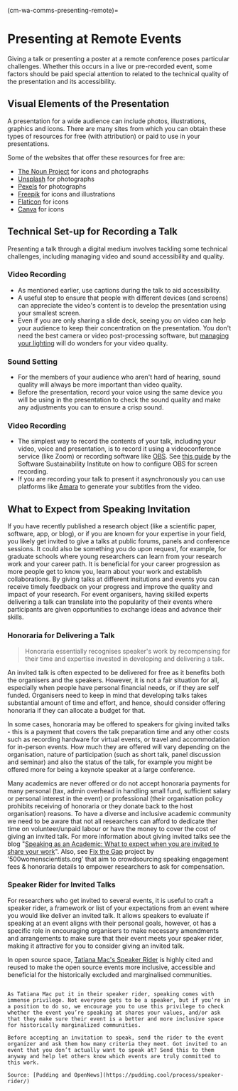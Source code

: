 (cm-wa-comms-presenting-remote)=
# Presenting at Remote Events

Giving a talk or presenting a poster at a remote conference poses particular challenges.
Whether this occurs in a live or pre-recorded event, some factors should be paid special attention to related to the technical quality of the presentation and its accessibility.

## Visual Elements of the Presentation

A presentation for a wide audience can include photos, illustrations, graphics and icons. There are many sites from which you can obtain these types of resources for free (with attribution) or paid to use in your presentations.

Some of the websites that offer these resources for free are:

* [The Noun Project](https://thenounproject.com) for icons and photographs
* [Unsplash](https://unsplash.com) for photographs
* [Pexels](https://www.pexels.com) for photographs
* [Freepik](https://www.freepik.com/free-photos-vectors/english) for icons and illustrations
* [Flaticon](https://www.flaticon.com/free-icons/english) for icons
* [Canva](https://www.canva.com) for icons

## Technical Set-up for Recording a Talk

Presenting a talk through a digital medium involves tackling some technical challenges, including managing video and sound accessibility and quality.

### Video Recording

* As mentioned earlier, use captions during the talk to aid accessibility.
* A useful step to ensure that people with different devices (and screens) can appreciate the video's content is to develop the presentation using your smallest screen.
* Even if you are only sharing a slide deck, seeing you on video can help your audience to keep their concentration on the presentation. You don't need the best camera or video post-processing software, but [managing your lighting](https://www.youtube.com/watch?v=rGcAM1CNEU0&ab_channel=Wirecutter) will do wonders for your video quality.

### Sound Setting

* For the members of your audience who aren't hard of hearing, sound quality will always be more important than video quality.
* Before the presentation, record your voice using the same device you will be using in the presentation to check the sound quality and make any adjustments you can to ensure a crisp sound.

### Video Recording

* The simplest way to record the contents of your talk, including your video, voice and presentation, is to record it using a videoconference service (like Zoom) or recording software like [OBS](https://obsproject.com). See [this guide](https://software.ac.uk/fellowship-programme/2019/application-video-guide) by the Software Sustainability Institute on how to configure OBS for screen recording.
* If you are recording your talk to present it asynchronously you can use platforms like [Amara](https://amara.org) to generate your subtitles from the video.

## What to Expect from Speaking Invitation

If you have recently published a research object (like a scientific paper, software, app, or blog), or if you are known for your expertise in your field, you likely get invited to give a talks at public forums, panels and conference sessions.
It could also be something you do upon request, for example, for graduate schools where young researchers can learn from your research work and your career path.
It is beneficial for your career progression as more people get to know you, learn about your work and establish collaborations.
By giving talks at different insitutions and events you can receive timely feedback on your progress and improve the quality and impact of your research.
For event organisers, having skilled experts delivering a talk can translate into the popularity of their events where participants are given opportunities to exchange ideas and advance their skills.

### Honoraria for Delivering a Talk

> Honoraria essentially recognises speaker's work by recompensing for their time and expertise invested in developing and delivering a talk.

An invited talk is often expected to be delivered for free as it benefits both the organisers and the speakers.
However, it is not a fair situation for all, especially when people have personal financial needs, or if they are self funded.
Organisers need to keep in mind that developing talks takes substantial amount of time and effort, and hence, should consider offering honoraria if they can allocate a budget for that.

In some cases, honoraria may be offered to speakers for giving invited talks - this is a payment that covers the talk preparation time and any other costs such as recording hardware for virtual events, or travel and accommodation for in-person events. 
How much they are offered will vary depending on the organisation, nature of participation (such as short talk, panel discussion and seminar) and also the status of the talk, for example you might be offered more for being a keynote speaker at a large conference. 

Many academics are never offered or do not accept honoraria payments for many personal (tax, admin overhead in handling small fund, sufficient salary or personal interest in the event) or professional (their organisation policy prohibits receiving of honoraria or they donate back to the host organisation) reasons.
To have a diverse and inclusive academic community we need to be aware that not all researchers can afford to dedicate ther time on volunteer/unpaid labour or have the money to cover the cost of giving an invited talk. 
For more information about giving invited talks see the blog "[Speaking as an Academic: What to expect when you are invited to share your work](http://getalifephd.blogspot.com/2017/04/speaking-as-academic-what-to-expect.html)".
Also, see [Fix the Gap](https://500womenscientists.org/fix-the-gap) project by '500womenscientists.org' that aim to crowdsourcing speaking engagement fees & honoraria details to empower researchers to ask for compensation.

### Speaker Rider for Invited Talks

For researchers who get invited to several events, it is useful to craft a speaker rider, a framework or list of your expectations from an event where you would like deliver an invited talk.
It allows speakers to evaluate if speaking at an event aligns with their personal goals, however, ot has a specific role in encouraging organisers to make necessary amendments and arrangements to make sure that their event meets your speaker rider, making it attractive for you to consider giving an invited talk. 

In open source space, [Tatiana Mac's Speaker Rider](https://gist.github.com/tatianamac/493ca668ee7f7c07a5b282f6d9132552) is highly cited and reused to make the open source events more inclusive, accessible and beneficial for the historically excluded and marginalised communities.

``` {Note} Speakers: What You Can Do

As Tatiana Mac put it in their speaker rider, speaking comes with immense privilege. Not everyone gets to be a speaker, but if you’re in a position to do so, we encourage you to use this privilege to check whether the event you’re speaking at shares your values, and/or ask that they make sure their event is a better and more inclusive space for historically marginalized communities.

Before accepting an invitation to speak, send the rider to the event organizer and ask them how many criteria they meet. Got invited to an event that you don’t actually want to speak at? Send this to them anyway and help let others know which events are truly committed to this work.

Source: [Pudding and OpenNews](https://pudding.cool/process/speaker-rider/)
```

